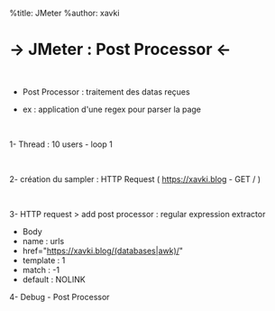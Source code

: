 %title: JMeter
%author: xavki

-> JMeter : Post Processor <-
========


<br>


* Post Processor : traitement des datas reçues

* ex : application d'une regex pour parser la page

<br>


1- Thread : 10 users - loop 1

<br>


2- création du sampler : HTTP Request ( https://xavki.blog - GET / )

<br>


3- HTTP request > add post processor : regular expression extractor
  - Body
  - name : urls
  - href="https://xavki.blog/(databases|awk)/"
  - template : $1$
  - match : -1
  - default : NOLINK

4- Debug - Post Processor
